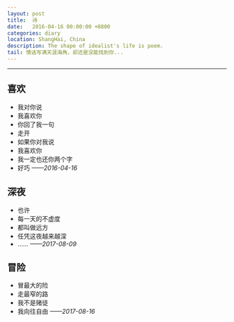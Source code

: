 ```yaml
---
layout: post
title:  诗
date:   2016-04-16 00:00:00 +0800
categories: diary
location: ShangHai, China
description: The shape of idealist's life is poem.
tail: 情话写满天涯海角，却还是没能找到你...
---
```

---

## 喜欢
+ 我对你说 
+ 我喜欢你
+ 你回了我一句
+ 走开
+ 如果你对我说 
+ 我喜欢你 
+ 我一定也还你两个字 
+ 好巧
*——2016-04-16*

## 深夜
+ 也许
+ 每一天的不虚度
+ 都叫做远方
+ 任凭这夜越来越深
+ ......
*——2017-08-09*

## 冒险
+ 冒最大的险
+ 走最窄的路
+ 我不是赌徒
+ 我向往自由
*——2017-08-16*